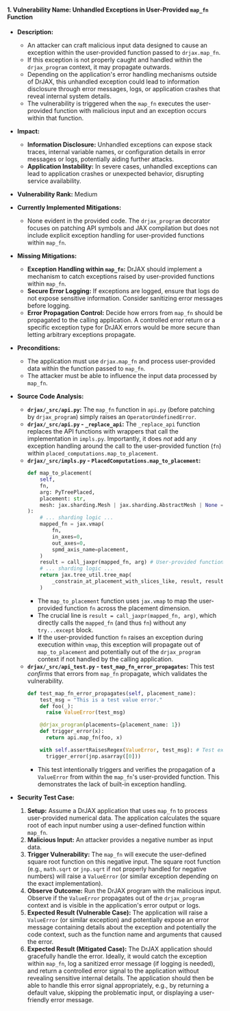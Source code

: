 #### 1. Vulnerability Name: Unhandled Exceptions in User-Provided `map_fn` Function

- **Description:**
    - An attacker can craft malicious input data designed to cause an exception within the user-provided function passed to `drjax.map_fn`.
    - If this exception is not properly caught and handled within the `drjax_program` context, it may propagate outwards.
    - Depending on the application's error handling mechanisms outside of DrJAX, this unhandled exception could lead to information disclosure through error messages, logs, or application crashes that reveal internal system details.
    - The vulnerability is triggered when the `map_fn` executes the user-provided function with malicious input and an exception occurs within that function.

- **Impact:**
    - **Information Disclosure:** Unhandled exceptions can expose stack traces, internal variable names, or configuration details in error messages or logs, potentially aiding further attacks.
    - **Application Instability:**  In severe cases, unhandled exceptions can lead to application crashes or unexpected behavior, disrupting service availability.

- **Vulnerability Rank:** Medium

- **Currently Implemented Mitigations:**
    - None evident in the provided code. The `drjax_program` decorator focuses on patching API symbols and JAX compilation but does not include explicit exception handling for user-provided functions within `map_fn`.

- **Missing Mitigations:**
    - **Exception Handling within `map_fn`:** DrJAX should implement a mechanism to catch exceptions raised by user-provided functions within `map_fn`.
    - **Secure Error Logging:** If exceptions are logged, ensure that logs do not expose sensitive information. Consider sanitizing error messages before logging.
    - **Error Propagation Control:**  Decide how errors from `map_fn` should be propagated to the calling application.  A controlled error return or a specific exception type for DrJAX errors would be more secure than letting arbitrary exceptions propagate.

- **Preconditions:**
    - The application must use `drjax.map_fn` and process user-provided data within the function passed to `map_fn`.
    - The attacker must be able to influence the input data processed by `map_fn`.

- **Source Code Analysis:**
    - **`drjax/_src/api.py`:** The `map_fn` function in `api.py` (before patching by `drjax_program`) simply raises an `OperatorUndefinedError`.
    - **`drjax/_src/api.py` - `_replace_api`:** The `_replace_api` function replaces the API functions with wrappers that call the implementation in `impls.py`. Importantly, it does *not* add any exception handling around the call to the user-provided function (`fn`) within `placed_computations.map_to_placement`.
    - **`drjax/_src/impls.py` - `PlacedComputations.map_to_placement`:**
        ```python
        def map_to_placement(
            self,
            fn,
            arg: PyTreePlaced,
            placement: str,
            mesh: jax.sharding.Mesh | jax.sharding.AbstractMesh | None = None,
        ):
            # ... sharding logic ...
            mapped_fn = jax.vmap(
                fn,
                in_axes=0,
                out_axes=0,
                spmd_axis_name=placement,
            )
            result = call_jaxpr(mapped_fn, arg) # User-provided function 'fn' is called here
            # ... sharding logic ...
            return jax.tree_util.tree_map(
                _constrain_at_placement_with_slices_like, result, result
            )
        ```
        - The `map_to_placement` function uses `jax.vmap` to map the user-provided function `fn` across the placement dimension.
        - The crucial line is `result = call_jaxpr(mapped_fn, arg)`, which directly calls the `mapped_fn` (and thus `fn`) without any `try...except` block.
        - If the user-provided function `fn` raises an exception during execution within `vmap`, this exception will propagate out of `map_to_placement` and potentially out of the `drjax_program` context if not handled by the calling application.
    - **`drjax/_src/api_test.py` - `test_map_fn_error_propagates`:** This test *confirms* that errors from `map_fn` propagate, which validates the vulnerability.
        ```python
        def test_map_fn_error_propagates(self, placement_name):
            test_msg = "This is a test value error."
            def foo(_):
              raise ValueError(test_msg)

            @drjax_program(placements={placement_name: 1})
            def trigger_error(x):
              return api.map_fn(foo, x)

            with self.assertRaisesRegex(ValueError, test_msg): # Test expects the ValueError to be raised
              trigger_error(jnp.asarray([0]))
        ```
        - This test intentionally triggers and verifies the propagation of a `ValueError` from within the `map_fn`'s user-provided function. This demonstrates the lack of built-in exception handling.

- **Security Test Case:**
    1. **Setup:** Assume a DrJAX application that uses `map_fn` to process user-provided numerical data. The application calculates the square root of each input number using a user-defined function within `map_fn`.
    2. **Malicious Input:** An attacker provides a negative number as input data.
    3. **Trigger Vulnerability:** The `map_fn` will execute the user-defined square root function on this negative input. The square root function (e.g., `math.sqrt` or `jnp.sqrt` if not properly handled for negative numbers) will raise a `ValueError` (or similar exception depending on the exact implementation).
    4. **Observe Outcome:** Run the DrJAX program with the malicious input. Observe if the `ValueError` propagates out of the `drjax_program` context and is visible in the application's error output or logs.
    5. **Expected Result (Vulnerable Case):** The application will raise a `ValueError` (or similar exception) and potentially expose an error message containing details about the exception and potentially the code context, such as the function name and arguments that caused the error.
    6. **Expected Result (Mitigated Case):** The DrJAX application should gracefully handle the error. Ideally, it would catch the exception within `map_fn`, log a sanitized error message (if logging is needed), and return a controlled error signal to the application without revealing sensitive internal details. The application should then be able to handle this error signal appropriately, e.g., by returning a default value, skipping the problematic input, or displaying a user-friendly error message.